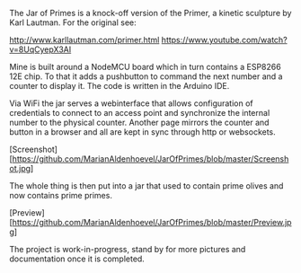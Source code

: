 The Jar of Primes is a knock-off version of the Primer, a kinetic sculpture by Karl Lautman. For the original see: 

http://www.karllautman.com/primer.html
https://www.youtube.com/watch?v=8UqCyepX3AI

Mine is built around a NodeMCU board which in turn contains a ESP8266 12E chip. To that it adds a pushbutton to command the next number and a counter to display it. The code is written in the Arduino IDE. 

Via WiFi the jar serves a webinterface that allows configuration of credentials to connect to an access point and synchronize the internal number to the physical counter. Another page mirrors the counter and button in a browser and all are kept in sync through http or websockets.

[Screenshot][https://github.com/MarianAldenhoevel/JarOfPrimes/blob/master/Screenshot.jpg]

The whole thing is then put into a jar that used to contain prime olives and now contains prime primes.

[Preview][https://github.com/MarianAldenhoevel/JarOfPrimes/blob/master/Preview.jpg]

The project is work-in-progress, stand by for more pictures and documentation once it is completed.

